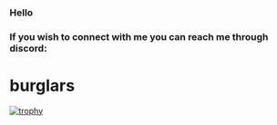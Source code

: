 
### Hello


### If you wish to connect with me you can reach me through discord:
# burglars
[![trophy](https://github-profile-trophy.vercel.app/?username=asnvpp&theme=onedark)](https://github.com/ryo-ma/github-profile-trophy)
